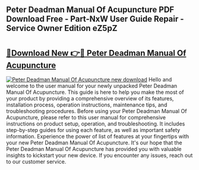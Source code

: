 ## Peter Deadman Manual Of Acupuncture PDF Download Free - Part-NxW User Guide Repair - Service Owner Edition eZ5pZ

# <h2><a href="http://bc7240.oget.top/?id=Peter+Deadman+Manual+Of+Acupuncture">🔗Download New 👉🔴 Peter Deadman Manual Of Acupuncture</a></h2>

[![Peter Deadman Manual Of Acupuncture new download](https://i.imgur.com/5g1atiW.png)](http://bc7240.oget.top/?id=Peter+Deadman+Manual+Of+Acupuncture)
Hello and welcome to the user manual for your newly unpacked Peter Deadman Manual Of Acupuncture. This guide is here to help you make the most of your product by providing a comprehensive overview of its features, installation process, operation instructions, maintenance tips, and troubleshooting procedures. Before using your Peter Deadman Manual Of Acupuncture, please refer to this user manual for comprehensive instructions on product setup, operation, and troubleshooting. It includes step-by-step guides for using each feature, as well as important safety information. Experience the power of list of features at your fingertips with your new Peter Deadman Manual Of Acupuncture. It's our hope that the Peter Deadman Manual Of Acupuncture has provided you with valuable insights to kickstart your new device. If you encounter any issues, reach out to our customer service.
